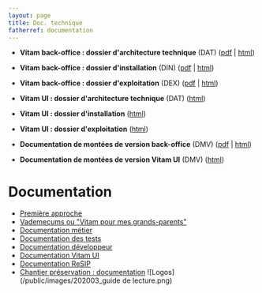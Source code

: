 ```yaml
---
layout: page
title: Doc. technique
fatherref: documentation
---
```



* **Vitam back-office : dossier d'architecture technique** (DAT) ([pdf](/ressources/DocCourante/pdf/vitam-architecture.7.0.1.pdf) \| [html](/ressources/DocCourante/html/archi))  

* **Vitam back-office : dossier d'installation** (DIN) ([pdf](/ressources/DocCourante/pdf/vitam-documentation-installation.7.0.1.pdf) \| [html](/ressources/DocCourante/html/installation))

* **Vitam back-office : dossier d'exploitation** (DEX) ([pdf](/ressources/DocCourante/pdf/vitam-documentation-exploitation.7.0.1.pdf) \| [html](/ressources/DocCourante/html/exploitation))  

* **Vitam UI : dossier d'architecture technique** (DAT) ([html](/ressources/DocCourante/html/architecture_VitamUI))

* **Vitam UI : dossier d'installation** ([html](/ressources/DocCourante/html/installation_VitamUI))  

* **Vitam UI : dossier d'exploitation** ([html](/ressources/DocCourante/html/exploitation_VitamUI))  

* **Documentation de montées de version back-office** (DMV) ([pdf](/ressources/DocCourante/pdf/vitam-documentation-migration.7.0.1.pdf) \| [html](/ressources/DocCourante/html/migration))  

* **Documentation de montées de version Vitam UI** (DMV) ([html](/ressources/DocCourante/html/migration_VitamUI))  

# Documentation
* [Première approche](https://www.programmevitam.fr/pages/documentation/pour_approche_deb/)
* [Vademecums ou "Vitam pour mes grands-parents"](https://www.programmevitam.fr/pages/documentation/vademecums/)
* [Documentation métier](https://www.programmevitam.fr/pages/documentation/pour_archiviste/)
* [Documentation des tests](https://www.programmevitam.fr/pages/documentation/pour_test/)
* [Documentation développeur](https://www.programmevitam.fr/pages/documentation/pour_dev/)
* [Documentation Vitam UI](https://www.programmevitam.fr/pages/documentation/pour_vitamUI/)
* [Documentation ReSIP](https://www.programmevitam.fr/pages/documentation/resip/)
* [Chantier préservation : documentation](https://www.programmevitam.fr/pages/documentation/sur_chantier_preservation/)
![Logos](/public/images/202003_guide de lecture.png)